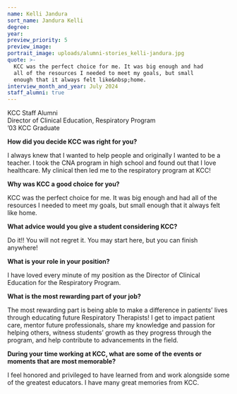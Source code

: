 ```yaml
---
name: Kelli Jandura
sort_name: Jandura Kelli
degree:
year:
preview_priority: 5
preview_image:
portrait_image: uploads/alumni-stories_kelli-jandura.jpg
quote: >-
  KCC was the perfect choice for me. It was big enough and had
  all of the resources I needed to meet my goals, but small
  enough that it always felt like&nbsp;home.
interview_month_and_year: July 2024
staff_alumni: true
---
```


KCC Staff Alumni<br>
Director of Clinical Education, Respiratory Program<br>
’03 KCC Graduate

**How did you decide KCC was right for you?**

I always knew that I wanted to help people and originally I wanted to be a teacher. I took the CNA  program in high school and found out that I love healthcare. My clinical then led me to the respiratory program at KCC!

**Why was KCC a good choice for you?**

KCC was the perfect choice for me. It was big enough and had all of the resources I needed to meet my goals, but small enough that it always felt like home.

**What advice would you give a student considering KCC?**

Do it!! You will not regret it. You may start here, but you can finish anywhere!

**What is your role in your position?**

I have loved every minute of my position as the Director of Clinical Education for the Respiratory Program.

**What is the most rewarding part of your job?**

The most rewarding part is being able to make a difference in patients’ lives through educating future Respiratory Therapists! I get to impact patient care, mentor future professionals, share my knowledge and passion for helping others, witness students’ growth as they progress through the program, and help contribute to advancements in the field.

**During your time working at KCC, what are some of the events or moments that are most memorable?**

I feel honored and privileged to have learned from and work alongside some of the greatest educators. I have many great memories from KCC.
